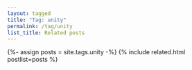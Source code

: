 ```yaml
---
layout: tagged
title: "Tag: unity"
permalink: /tag/unity
list_title: Related posts
---
```


{%- assign posts = site.tags.unity -%}
{% include related.html postlist=posts %}

